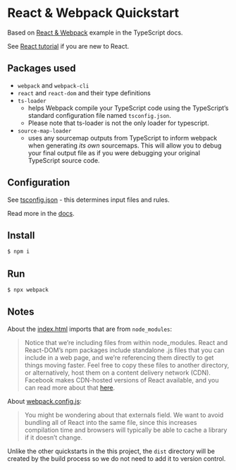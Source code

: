 # React & Webpack Quickstart

Based on [React & Webpack](https://www.typescriptlang.org/docs/handbook/react-&-webpack.html) example in the TypeScript docs.

See [React tutorial](https://reactjs.org/tutorial/tutorial.html) if you are new to React.


## Packages used

- `webpack` and `webpack-cli`
- `react` and `react-dom` and their type definitions
- `ts-loader`
    - helps Webpack compile your TypeScript code using the TypeScript’s standard configuration file named `tsconfig.json`.
    - Please note that ts-loader is not the only loader for typescript.
- `source-map-loader`
    - uses any sourcemap outputs from TypeScript to inform webpack when generating _its own_ sourcemaps. This will allow you to debug your final output file as if you were debugging your original TypeScript source code.


## Configuration

See [tsconfig.json](tsconfig.json) - this determines input files and rules.

Read more in the [docs](https://www.typescriptlang.org/docs/handbook/tsconfig-json.html).


## Install

```sh
$ npm i
```


## Run

```sh
$ npx webpack
```


## Notes

About the [index.html](index.html) imports that are from `node_modules`:

> Notice that we’re including files from within node_modules. React and React-DOM’s npm packages include standalone .js files that you can include in a web page, and we’re referencing them directly to get things moving faster. Feel free to copy these files to another directory, or alternatively, host them on a content delivery network (CDN). Facebook makes CDN-hosted versions of React available, and you can read more about that [here](https://facebook.github.io/react/downloads.html#development-vs.-production-builds).

About [webpack.config.js](webpack.config.js):

> You might be wondering about that externals field. We want to avoid bundling all of React into the same file, since this increases compilation time and browsers will typically be able to cache a library if it doesn’t change.

Unlike the other quickstarts in the this project, the `dist` directory will be created by the build process so we do not need to add it to version control.
